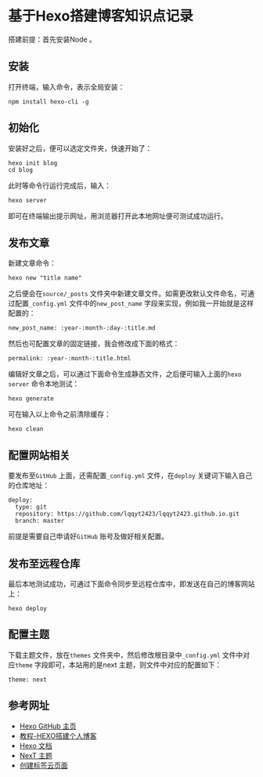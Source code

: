 #  基于Hexo搭建博客知识点记录

搭建前提：首先安装Node 。

## 安装

打开终端，输入命令，表示全局安装：

```
npm install hexo-cli -g
```

## 初始化

安装好之后，便可以选定文件夹，快速开始了：

```
hexo init blog
cd blog
```

此时等命令行运行完成后，输入：

```
hexo server
```

即可在终端输出提示网址，用浏览器打开此本地网址便可测试成功运行。

## 发布文章

新建文章命令：

```
hexo new "title name"
```

之后便会在`source/_posts` 文件夹中新建文章文件。如需更改默认文件命名，可通过配置`_config.yml` 文件中的`new_post_name` 字段来实现，例如我一开始就是这样配置的：

```
new_post_name: :year-:month-:day-:title.md
```

然后也可配置文章的固定链接，我会修改成下面的格式：

```
permalink: :year-:month-:title.html 
```

编辑好文章之后，可以通过下面命令生成静态文件，之后便可输入上面的`hexo server` 命令本地测试：

```
hexo generate
```

可在输入以上命令之前清除缓存：

```
hexo clean
```

## 配置网站相关

要发布至`GitHub` 上面，还需配置`_config.yml` 文件，在`deploy` 关键词下输入自己的仓库地址：

```
deploy:
  type: git
  repository: https://github.com/lqqyt2423/lqqyt2423.github.io.git
  branch: master
```

前提是需要自己申请好`GitHub` 账号及做好相关配置。

## 发布至远程仓库

最后本地测试成功，可通过下面命令同步至远程仓库中，即发送在自己的博客网站上：

```
hexo deploy
```

## 配置主题

下载主题文件，放在`themes` 文件夹中，然后修改根目录中`_config.yml` 文件中对应`theme` 字段即可，本站用的是next 主题，则文件中对应的配置如下：

```
theme: next
```
## 参考网址

- [Hexo GitHub 主页](https://github.com/hexojs/hexo)
- [教程-HEXO搭建个人博客](http://baixin.io/2015/08/HEXO%E6%90%AD%E5%BB%BA%E4%B8%AA%E4%BA%BA%E5%8D%9A%E5%AE%A2/)
- [Hexo 文档](https://hexo.io/docs/)
- [NexT 主题](http://theme-next.iissnan.com/getting-started.html)
- [创建标签云页面](https://github.com/iissnan/hexo-theme-next/wiki/%E5%88%9B%E5%BB%BA%E6%A0%87%E7%AD%BE%E4%BA%91%E9%A1%B5%E9%9D%A2)
